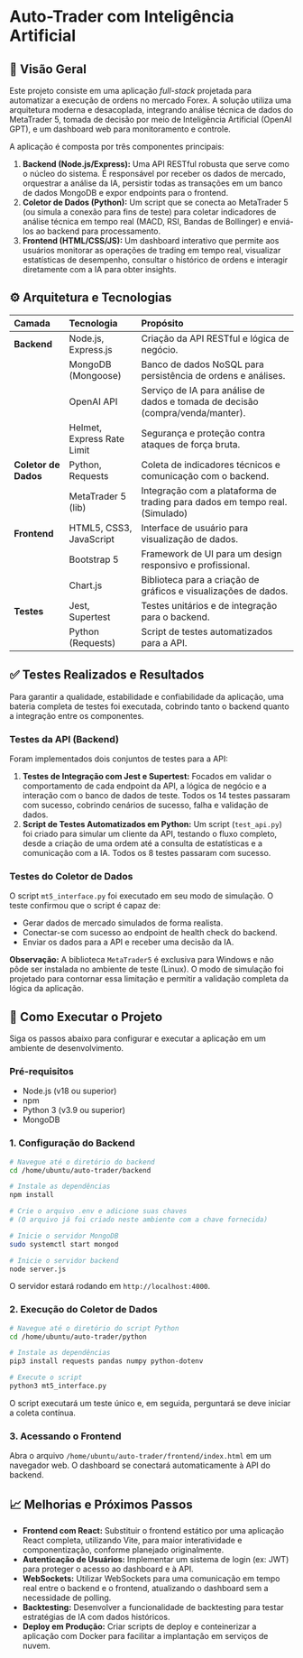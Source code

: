 # Auto-Trader com Inteligência Artificial

## 📌 Visão Geral

Este projeto consiste em uma aplicação *full-stack* projetada para automatizar a execução de ordens no mercado Forex. A solução utiliza uma arquitetura moderna e desacoplada, integrando análise técnica de dados do MetaTrader 5, tomada de decisão por meio de Inteligência Artificial (OpenAI GPT), e um dashboard web para monitoramento e controle.

A aplicação é composta por três componentes principais:

1.  **Backend (Node.js/Express):** Uma API RESTful robusta que serve como o núcleo do sistema. É responsável por receber os dados de mercado, orquestrar a análise da IA, persistir todas as transações em um banco de dados MongoDB e expor endpoints para o frontend.
2.  **Coletor de Dados (Python):** Um script que se conecta ao MetaTrader 5 (ou simula a conexão para fins de teste) para coletar indicadores de análise técnica em tempo real (MACD, RSI, Bandas de Bollinger) e enviá-los ao backend para processamento.
3.  **Frontend (HTML/CSS/JS):** Um dashboard interativo que permite aos usuários monitorar as operações de trading em tempo real, visualizar estatísticas de desempenho, consultar o histórico de ordens e interagir diretamente com a IA para obter insights.

## ⚙️ Arquitetura e Tecnologias

| Camada | Tecnologia | Propósito |
| :--- | :--- | :--- |
| **Backend** | Node.js, Express.js | Criação da API RESTful e lógica de negócio. |
| | MongoDB (Mongoose) | Banco de dados NoSQL para persistência de ordens e análises. |
| | OpenAI API | Serviço de IA para análise de dados e tomada de decisão (compra/venda/manter). |
| | Helmet, Express Rate Limit | Segurança e proteção contra ataques de força bruta. |
| **Coletor de Dados** | Python, Requests | Coleta de indicadores técnicos e comunicação com o backend. |
| | MetaTrader 5 (lib) | Integração com a plataforma de trading para dados em tempo real. (Simulado) |
| **Frontend** | HTML5, CSS3, JavaScript | Interface de usuário para visualização de dados. |
| | Bootstrap 5 | Framework de UI para um design responsivo e profissional. |
| | Chart.js | Biblioteca para a criação de gráficos e visualizações de dados. |
| **Testes** | Jest, Supertest | Testes unitários e de integração para o backend. |
| | Python (Requests) | Script de testes automatizados para a API. |

## ✅ Testes Realizados e Resultados

Para garantir a qualidade, estabilidade e confiabilidade da aplicação, uma bateria completa de testes foi executada, cobrindo tanto o backend quanto a integração entre os componentes.

### Testes da API (Backend)

Foram implementados dois conjuntos de testes para a API:

1.  **Testes de Integração com Jest e Supertest:** Focados em validar o comportamento de cada endpoint da API, a lógica de negócio e a interação com o banco de dados de teste. Todos os 14 testes passaram com sucesso, cobrindo cenários de sucesso, falha e validação de dados.
2.  **Script de Testes Automatizados em Python:** Um script (`test_api.py`) foi criado para simular um cliente da API, testando o fluxo completo, desde a criação de uma ordem até a consulta de estatísticas e a comunicação com a IA. Todos os 8 testes passaram com sucesso.

### Testes do Coletor de Dados

O script `mt5_interface.py` foi executado em seu modo de simulação. O teste confirmou que o script é capaz de:

*   Gerar dados de mercado simulados de forma realista.
*   Conectar-se com sucesso ao endpoint de health check do backend.
*   Enviar os dados para a API e receber uma decisão da IA.

**Observação:** A biblioteca `MetaTrader5` é exclusiva para Windows e não pôde ser instalada no ambiente de teste (Linux). O modo de simulação foi projetado para contornar essa limitação e permitir a validação completa da lógica da aplicação.

## 🚀 Como Executar o Projeto

Siga os passos abaixo para configurar e executar a aplicação em um ambiente de desenvolvimento.

### Pré-requisitos

*   Node.js (v18 ou superior)
*   npm
*   Python 3 (v3.9 ou superior)
*   MongoDB

### 1. Configuração do Backend

```bash
# Navegue até o diretório do backend
cd /home/ubuntu/auto-trader/backend

# Instale as dependências
npm install

# Crie o arquivo .env e adicione suas chaves
# (O arquivo já foi criado neste ambiente com a chave fornecida)

# Inicie o servidor MongoDB
sudo systemctl start mongod

# Inicie o servidor backend
node server.js
```

O servidor estará rodando em `http://localhost:4000`.

### 2. Execução do Coletor de Dados

```bash
# Navegue até o diretório do script Python
cd /home/ubuntu/auto-trader/python

# Instale as dependências
pip3 install requests pandas numpy python-dotenv

# Execute o script
python3 mt5_interface.py
```

O script executará um teste único e, em seguida, perguntará se deve iniciar a coleta contínua.

### 3. Acessando o Frontend

Abra o arquivo `/home/ubuntu/auto-trader/frontend/index.html` em um navegador web. O dashboard se conectará automaticamente à API do backend.

## 📈 Melhorias e Próximos Passos

*   **Frontend com React:** Substituir o frontend estático por uma aplicação React completa, utilizando Vite, para maior interatividade e componentização, conforme planejado originalmente.
*   **Autenticação de Usuários:** Implementar um sistema de login (ex: JWT) para proteger o acesso ao dashboard e à API.
*   **WebSockets:** Utilizar WebSockets para uma comunicação em tempo real entre o backend e o frontend, atualizando o dashboard sem a necessidade de polling.
*   **Backtesting:** Desenvolver a funcionalidade de backtesting para testar estratégias de IA com dados históricos.
*   **Deploy em Produção:** Criar scripts de deploy e conteinerizar a aplicação com Docker para facilitar a implantação em serviços de nuvem.

